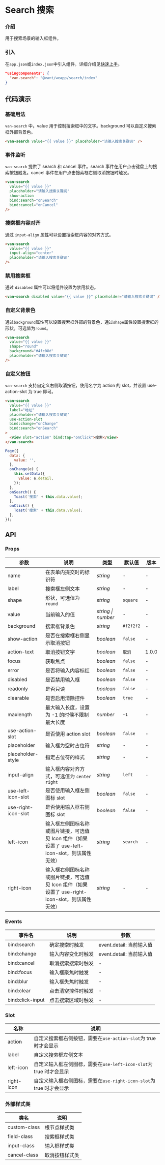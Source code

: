 # Search 搜索

### 介绍

用于搜索场景的输入框组件。

### 引入

在`app.json`或`index.json`中引入组件，详细介绍见[快速上手](#/quickstart#yin-ru-zu-jian)。

```json
"usingComponents": {
  "van-search": "@vant/weapp/search/index"
}
```

## 代码演示

### 基础用法

`van-search` 中，value 用于控制搜索框中的文字。background 可以自定义搜索框外部背景色。

```html
<van-search value="{{ value }}" placeholder="请输入搜索关键词" />
```

### 事件监听

`van-search` 提供了 search 和 cancel 事件。search 事件在用户点击键盘上的搜索按钮触发。cancel 事件在用户点击搜索框右侧取消按钮时触发。

```html
<van-search
  value="{{ value }}"
  placeholder="请输入搜索关键词"
  show-action
  bind:search="onSearch"
  bind:cancel="onCancel"
/>
```

### 搜索框内容对齐

通过 `input-align` 属性可以设置搜索框内容的对齐方式。

```html
<van-search
  value="{{ value }}"
  input-align="center"
  placeholder="请输入搜索关键词"
/>
```

### 禁用搜索框

通过 `disabled` 属性可以将组件设置为禁用状态。

```html
<van-search disabled value="{{ value }}" placeholder="请输入搜索关键词" />
```

### 自定义背景色

通过`background`属性可以设置搜索框外部的背景色，通过`shape`属性设置搜索框的形状，可选值为`round`。

```html
<van-search
  value="{{ value }}"
  shape="round"
  background="#4fc08d"
  placeholder="请输入搜索关键词"
/>
```

### 自定义按钮

`van-search` 支持自定义右侧取消按钮，使用名字为 action 的 slot，并设置 use-action-slot 为 true 即可。

```html
<van-search
  value="{{ value }}"
  label="地址"
  placeholder="请输入搜索关键词"
  use-action-slot
  bind:change="onChange"
  bind:search="onSearch"
>
  <view slot="action" bind:tap="onClick">搜索</view>
</van-search>
```

```javascript
Page({
  data: {
    value: '',
  },
  onChange(e) {
    this.setData({
      value: e.detail,
    });
  },
  onSearch() {
    Toast('搜索' + this.data.value);
  },
  onClick() {
    Toast('搜索' + this.data.value);
  },
});
```

## API

### Props

| 参数 | 说明 | 类型 | 默认值 | 版本 |
| --- | --- | --- | --- | --- |
| name | 在表单内提交时的标识符 | _string_ | - | - |
| label | 搜索框左侧文本 | _string_ | - | - |
| shape | 形状，可选值为 `round` | _string_ | `square` | - |
| value | 当前输入的值 | _string \| number_ | - | - |
| background | 搜索框背景色 | _string_ | `#f2f2f2` | - |
| show-action | 是否在搜索框右侧显示取消按钮 | _boolean_ | `false` | - |
| action-text | 取消按钮文字 | _boolean_ | `取消` | 1.0.0 |
| focus | 获取焦点 | _boolean_ | `false` | - |
| error | 是否将输入内容标红 | _boolean_ | `false` | - |
| disabled | 是否禁用输入框 | _boolean_ | `false` | - |
| readonly | 是否只读 | _boolean_ | `false` | - |
| clearable | 是否启用清除控件 | _boolean_ | `true` | - |
| maxlength | 最大输入长度，设置为 -1 的时候不限制最大长度 | _number_ | `-1` | - |
| use-action-slot | 是否使用 action slot | _boolean_ | `false` | - |
| placeholder | 输入框为空时占位符 | _string_ | - | - |
| placeholder-style | 指定占位符的样式 | _string_ | - | - |
| input-align | 输入框内容对齐方式，可选值为 `center` `right` | _string_ | `left` | - |
| use-left-icon-slot | 是否使用输入框左侧图标 slot | _boolean_ | `false` | - |
| use-right-icon-slot | 是否使用输入框右侧图标 slot | _boolean_ | `false` | - |
| left-icon | 输入框左侧图标名称或图片链接，可选值见 Icon 组件（如果设置了 use-left-icon-slot，则该属性无效） | _string_ | `search` | - |
| right-icon | 输入框右侧图标名称或图片链接，可选值见 Icon 组件（如果设置了 use-right-icon-slot，则该属性无效） | _string_ | - | - |

### Events

| 事件名      | 说明               | 参数                     |
| ----------- | ------------------ | ------------------------ |
| bind:search | 确定搜索时触发     | event.detail: 当前输入值 |
| bind:change | 输入内容变化时触发 | event.detail: 当前输入值 |
| bind:cancel | 取消搜索搜索时触发 | -                        |
| bind:focus  | 输入框聚焦时触发   | -                        |
| bind:blur   | 输入框失焦时触发   | -                        |
| bind:clear  | 点击清空控件时触发 | -                        |
| bind:click-input | 点击搜索区域时触发 | -                   |

### Slot

| 名称 | 说明 |
| --- | --- |
| action | 自定义搜索框右侧按钮，需要在`use-action-slot`为 true 时才会显示 |
| label | 自定义搜索框左侧文本 |
| left-icon | 自定义输入框左侧图标，需要在`use-left-icon-slot`为 true 时才会显示 |
| right-icon | 自定义输入框右侧图标，需要在`use-right-icon-slot`为 true 时才会显示 |

### 外部样式类

| 类名         | 说明           |
| ------------ | -------------- |
| custom-class | 根节点样式类   |
| field-class  | 搜索框样式类   |
| input-class  | 输入框样式类   |
| cancel-class | 取消按钮样式类 |
